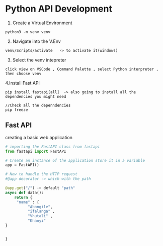 # Python API Development
1. Create a Virtual Environment   
~~~
python3 -m venv venv
~~~   
2. Navigate into the V.Env   
~~~
venv/Scripts/activate   -> to activate it(windows)
~~~   
3. Select the venv intepreter   
~~~
click view on VSCode , Command Palette , select Python interpreter , then choose venv
~~~   
4.Install Fast API   
~~~
pip install fastapi[all]  -> also going to install all the dependencies you might need

//Check all the depenndencies
pip freeze
~~~   
## Fast API  
creating a basic web application   
~~~python
# importing the FastAPI class from fastapi
from fastapi import FastAPI

# Create an instance of the application store it in a variable
app = FastAPI()

# Now to handle the HTTP request
#@app decorator -> which with the path

@app.get("/") -> default "path"
async def data():
    return {
     "name" : {
          "Abongile",
          "ifalanga" , 
          "Vhutali" , 
          "Khanyi"
}


}
~~~

